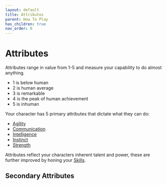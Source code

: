 ```yaml
---
layout: default
title: Attributes
parent: How To Play
has_children: true
nav_order: 0
---
```

# Attributes
Attributes range in value from 1-5 and measure your capability to do almost anything.
- 1 is below human
- 2 is human average
- 3 is remarkable
- 4 is the peak of human achievement
- 5 is inhuman

Your character has 5 primary attributes that dictate what they can do:
* [Agility](Agility)
* [Communication](Communication)
* [Intelligence](Intelligence)
* [Instinct](Game/Core/Instinct)
* [Strength](Strength)

Attributes reflect your characters inherent talent and power, these are further improved by honing your [Skills](Skills).

## Secondary Attributes
